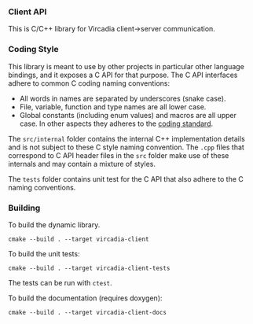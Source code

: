 ### Client API

This is C/C++ library for Vircadia client->server communication.

### Coding Style

This library is meant to use by other projects in particular other language bindings, and it exposes a C API for that purpose. The C API interfaces adhere to common C coding naming conventions:
- All words in names are separated by underscores (snake case).
- File, variable, function and type names are all lower case.
- Global constants (including enum values) and macros are all upper case.
In other aspects they adheres to the [coding standard](https://github.com/namark/vircadia/blob/master/CODING_STANDARD.md).


The `src/internal` folder contains the internal C++ implementation details and is not subject to these C style naming convention. The `.cpp` files that correspond to C API header files in the `src` folder make use of these internals and may contain a mixture of styles.


The `tests` folder contains unit test for the C API that also adhere to the C naming conventions.

### Building

To build the dynamic library.
```
cmake --build . --target vircadia-client
```


To build the unit tests:
```
cmake --build . --target vircadia-client-tests
```
The tests can be run with `ctest`.


To build the documentation (requires doxygen):
```
cmake --build . --target vircadia-client-docs
```
